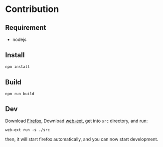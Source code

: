 # Contribution


## Requirement

- nodejs


## Install

```bash
npm install
```

## Build

```
npm run build
```

## Dev

Download [Firefox](https://www.mozilla.org/en-US/firefox/new/), Download [web-ext](https://extensionworkshop.com/documentation/develop/getting-started-with-web-ext/), get into `src` directory, and run:

```
web-ext run -s ./src
```

then, it will start firefox automatically, and you can now start development.
